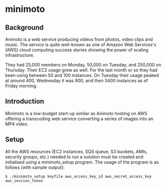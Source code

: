 # minimoto
## Background
Animoto is a web service producing videos from photos, video clips and music. The service is quite well-known as one of Amazon Web Services's (AWS) cloud computing success stories showing the power of scaling infrastructure.

They had 25,000 members on Monday, 50,000 on Tuesday, and 250,000 on Thursday. Their EC2 usage grew as well. For the last month or so they had been using between 50 and 100 instances. On Tuesday their usage peaked at around 400, Wednesday it was 900, and then 3400 instances as of Friday morning.
## Introduction
Minimoto is a low-budget start-up similar as Animoto hosting on AWS offering a transcoding web service converting a series of images into an MP4 video.

## Setup
All the AWS resources (EC2 instances, SQS queue, S3 buckets, AMIs, security groups, etc.) needed to run a solution must be created and initialised using a minimoto_setup program. The usage of the program is as follows (with sample output):
```
$ ./minimoto_setup keyfile aws_access_key_id aws_secret_access_key aws_session_token
```
